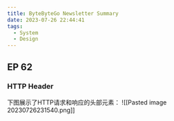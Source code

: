 ```yaml
---
title: ByteByteGo Newsletter Summary
date: 2023-07-26 22:44:41
tags:
  - System
  - Design
---
```


## EP 62

### HTTP Header

下图展示了HTTP请求和响应的头部元素：
![[Pasted image 20230726231540.png]]
